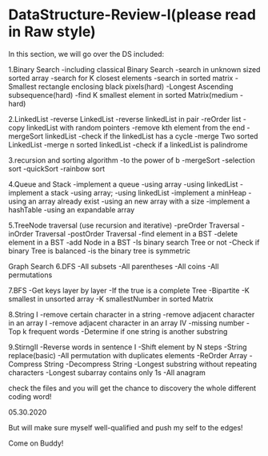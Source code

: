 # DataStructure-Review-I(please read in Raw style)
In this section, we will go over the DS
included:

1.Binary Search
-including classical Binary Search
-search in unknown sized sorted array
-search for K closest elements
-search in sorted matrix
-Smallest rectangle enclosing black pixels(hard)
-Longest Ascending subsequence(hard)
-find K smallest element in sorted Matrix(medium - hard)

2.LinkedList
-reverse LinkedList
-reverse linkedList in pair
-reOrder list
-copy linkedList with random pointers
-remove kth element from the end
-mergeSort linkedList
-check if the linkedList has a cycle
-merge Two sorted LinkedList
-merge n sorted linkedList
-check if a linkedList is palindrome

3.recursion and sorting algorithm
-to the power of b
-mergeSort
-selection sort
-quickSort
-rainbow sort

4.Queue and Stack
-implement a queue 
 -using array
 -using linkedList
-implement a stack
 -using array;
 -using linkedList
-implement a minHeap
 -using an array already exist
 -using an new array with a size
-implement a hashTable
 -using an expandable array

5.TreeNode traversal
(use recursion and iterative)
-preOrder Traversal
-inOrder Traversal
-postOrder Traversal
-find element in a BST
-delete element in a BST
-add Node in a BST
-Is binary search Tree or not
-Check if binary Tree is balanced
-is the binary tree is symmetric

Graph Search
6.DFS
-All subsets
-All parentheses
-All coins
-All permutations

7.BFS
-Get keys layer by layer
-If the true is a complete Tree
-Bipartite
-K smallest in unsorted array
-K smallestNumber in sorted Matrix

8.String I
-remove certain character in a string
-remove adjacent character in an array I
-remove adjacent character in an array IV
-missing number
-Top k frequent words
-Determine if one string is another substring

9.StirngII
-Reverse words in sentence I
-Shift element by N steps
-String replace(basic)
-All permutation with duplicates elements
-ReOrder Array
-Compress String
-Decompress String
-Longest substring without repeating characters
-Longest subarray contains only 1s
-All anagram

check the files and you will get the chance to discovery the whole different coding word! 

05.30.2020

But will make sure myself well-qualified and push my self to the edges!

Come on Buddy!
